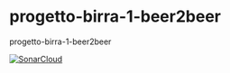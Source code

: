 # progetto-birra-1-beer2beer
progetto-birra-1-beer2beer

[![SonarCloud](https://sonarcloud.io/images/project_badges/sonarcloud-white.svg)](https://sonarcloud.io/summary/new_code?id=UnimibSoftEngCourse2022_progetto-birra-1-beer2beer)
